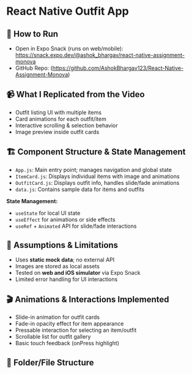 # React Native Outfit App

## 🚀 How to Run
- Open in Expo Snack (runs on web/mobile): https://snack.expo.dev/@ashok_bhargav/react-native-assignment-monova 
- GitHub Repo: (https://github.com/AshokBhargav123/React-Native-Assignment-Monova) 

## 📹 What I Replicated from the Video
- Outfit listing UI with multiple items
- Card animations for each outfit/item
- Interactive scrolling & selection behavior
- Image preview inside outfit cards

## 🏗️ Component Structure & State Management
- `App.js`: Main entry point; manages navigation and global state
- `ItemCard.js`: Displays individual items with image and animations
- `OutfitCard.js`: Displays outfit info, handles slide/fade animations
- `data.js`: Contains sample data for items and outfits

**State Management:**
- `useState` for local UI state
- `useEffect` for animations or side effects
- `useRef` + `Animated` API for slide/fade interactions

## 📌 Assumptions & Limitations
- Uses **static mock data**; no external API
- Images are stored as local assets
- Tested on **web and iOS simulator** via Expo Snack
- Limited error handling for UI interactions

## 🎬 Animations & Interactions Implemented
- Slide-in animation for outfit cards
- Fade-in opacity effect for item appearance
- Pressable interaction for selecting an item/outfit
- Scrollable list for outfit gallery
- Basic touch feedback (onPress highlight)

## 📂 Folder/File Structure 